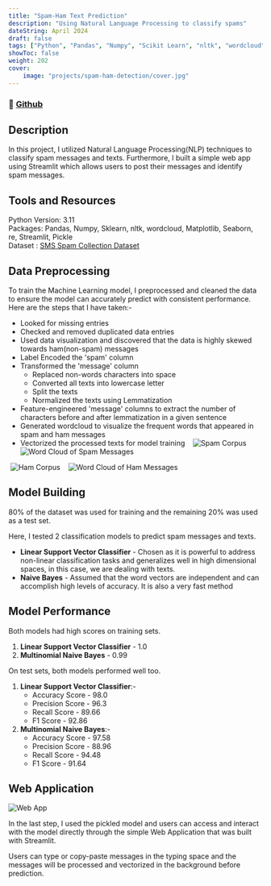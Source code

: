 ```yaml
---
title: "Spam-Ham Text Prediction"
description: "Using Natural Language Processing to classify spams"
dateString: April 2024
draft: false
tags: ["Python", "Pandas", "Numpy", "Scikit Learn", "nltk", "wordcloud", 'regex', "Naive Bayes", "Linear Support Vector Classifier", "Streamlit"]
showToc: false
weight: 202
cover:
    image: "projects/spam-ham-detection/cover.jpg"
--- 
```

### 🔗 [Github](https://github.com/BryanNGYH/Spam-Ham-Detection)

## Description
 In this project, I utilized Natural Language Processing(NLP) techniques to classify spam messages and texts. Furthermore, I built a simple web app using Streamlit which allows users to post their messages and identify spam messages.

## Tools and Resources
Python Version: 3.11\
Packages: Pandas, Numpy, Sklearn, nltk, wordcloud, Matplotlib, Seaborn, re, Streamlit, Pickle\
Dataset : [SMS Spam Collection Dataset](https://www.kaggle.com/datasets/uciml/sms-spam-collection-dataset)

## Data Preprocessing
To train the Machine Learning model, I preprocessed and cleaned the data to ensure the model can accurately predict with consistent performance. Here are the steps that I have taken:-

- Looked for missing entries
- Checked and removed duplicated data entries 
- Used data visualization and discovered that the data is highly skewed towards ham(non-spam) messages
- Label Encoded the 'spam' column
- Transformed the 'message' column
    - Replaced non-words characters into space
    - Converted all texts into lowercase letter
    - Split the texts
    - Normalized the texts using Lemmatization
- Feature-engineered 'message' columns to extract the number of characters before and after lemmatization in a given sentence  
- Generated wordcloud to visualize the frequent words that appeared in spam and ham messages
- Vectorized the processed texts for model training
 
 ![Spam Corpus](/projects/spam-ham-detection/spam_corpus.png)
 
 ![Word Cloud of Spam Messages](/projects/spam-ham-detection/spam_wordcloud.png)

 ![Ham Corpus](/projects/spam-ham-detection/ham_corpus.png)
 
 ![Word Cloud of Ham Messages](/projects/spam-ham-detection/ham_wordcloud.png)


## Model Building
80% of the dataset was used for training and the remaining 20% was used as a test set.

Here, I tested 2 classification models to predict spam messages and texts.

- **Linear Support Vector Classifier** - Chosen as it is powerful to address non-linear classification tasks and generalizes well in high dimensional spaces, in this case, we are dealing with texts.
- **Naive Bayes** - Assumed that the word vectors are independent and can accomplish high levels of accuracy. It is also a very fast method


## Model Performance
Both models had high scores on training sets.
        
1. **Linear Support Vector Classifier** - 1.0
2. **Multinomial Naive Bayes** - 0.99

On test sets, both models performed well too.
1. **Linear Support Vector Classifier**:-
    - Accuracy Score - 98.0
    - Precision Score - 96.3
    - Recall Score - 89.66
    - F1 Score - 92.86
    
2. **Multinomial Naive Bayes**:-
    - Accuracy Score - 97.58
    - Precision Score - 88.96
    - Recall Score - 94.48
    - F1 Score - 91.64

## Web Application
![Web App](/projects/spam-ham-detection/Web_App.png)

In the last step, I used the pickled model and users can access and interact with the model directly through the simple Web Application that was built with Streamlit.

Users can type or copy-paste messages in the typing space and the messages will be processed and vectorized in the background before prediction.